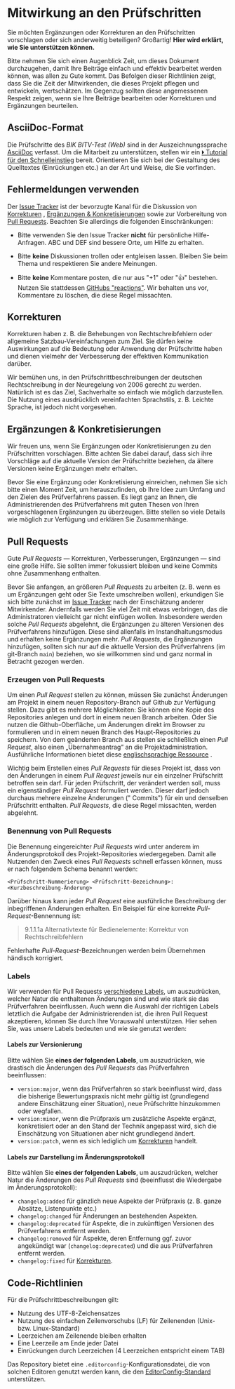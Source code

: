 # Mitwirkung an den Prüfschritten

Sie möchten Ergänzungen oder Korrekturen an den Prüfschritten vorschlagen oder sich anderweitig beteiligen?
Großartig! **Hier wird erklärt, wie Sie unterstützen können.**

Bitte nehmen Sie sich einen Augenblick Zeit, um dieses Dokument durchzugehen, damit
Ihre Beiträge einfach und effektiv
bearbeitet werden können, was allen zu Gute kommt. Das Befolgen dieser Richtlinien zeigt, dass Sie die Zeit der
Mitwirkenden, die dieses Projekt pflegen und entwickeln,
wertschätzen. Im Gegenzug sollten diese angemessenen Respekt zeigen, wenn sie Ihre Beiträge bearbeiten oder Korrekturen
und Ergänzungen beurteilen.

## AsciiDoc-Format

Die Prüfschritte des *BIK BITV-Test (Web)* sind in der Auszeichnungssprache [AsciiDoc](https://asciidoc.org) verfasst.
Um die Mitarbeit zu unterstützen, stellen wir
ein [🞂 Tutorial für den Schnelleinstieg](/BIK-BITV/BIK-Web-Test/blob/master/support/AsciiDoc/AsciiDoc%20Tutorial.adoc)
bereit.
Orientieren Sie sich bei der Gestaltung des Quelltextes (Einrückungen etc.) an der Art und Weise, die Sie vorfinden.

## Fehlermeldungen verwenden

Der [Issue Tracker](https://github.com/BIK-BITV/BIK-Web-Test/issues) ist der bevorzugte
Kanal für die Diskussion von [Korrekturen](#korrekturen)
, [Ergänzungen & Konkretisierungen](#erg%C3%A4nzungen--konkretisierungen)
sowie zur Vorbereitung von [Pull Requests](#pull-requests). Beachten Sie allerdings die
folgenden Einschränkungen:

* Bitte verwenden Sie den Issue Tracker **nicht** für persönliche Hilfe-Anfragen.
  ABC und DEF sind bessere Orte, um Hilfe zu erhalten.

* Bitte **keine** Diskussionen trollen oder entgleisen lassen. Bleiben Sie beim Thema und respektieren Sie andere
  Meinungen.

* Bitte **keine** Kommentare posten, die nur aus "+1" oder ":thumbsup:" bestehen. Nutzen Sie stattdessen
  [GitHubs "reactions"](https://blog.github.com/2016-03-10-add-reactions-to-pull-requests-issues-and-comments/).
  Wir behalten uns vor, Kommentare zu löschen, die diese Regel missachten.

## Korrekturen

Korrekturen haben z. B. die Behebungen von Rechtschreibfehlern oder allgemeine Satzbau-Vereinfachungen zum Ziel. Sie
dürfen keine Auswirkungen auf die Bedeutung oder Anwendung der Prüfschritte haben und dienen vielmehr der
Verbesserung der effektiven Kommunikation darüber.

Wir bemühen uns, in den Prüfschrittbeschreibungen der deutschen Rechtschreibung
in der
Neuregelung
von 2006 gerecht zu werden. Natürlich ist es das Ziel, Sachverhalte so einfach wie möglich darzustellen. Die Nutzung
eines ausdrücklich vereinfachten Sprachstils, z. B. Leichte Sprache, ist jedoch nicht
vorgesehen.

## Ergänzungen & Konkretisierungen

Wir freuen uns, wenn Sie Ergänzungen oder Konkretisierungen zu den Prüfschritten vorschlagen. Bitte achten Sie dabei
darauf,
dass sich ihre Vorschläge auf die aktuelle Version der Prüfschritte beziehen, da ältere Versionen keine
Ergänzungen mehr erhalten.

Bevor Sie eine Ergänzung oder Konkretisierung einreichen, nehmen Sie sich bitte einen Moment Zeit, um herauszufinden,
ob Ihre Idee zum Umfang und den Zielen des Prüfverfahrens passen. Es liegt ganz an Ihnen, die Administrierenden des
Prüfverfahrens mit guten Thesen von Ihren vorgeschlagenen Ergänzungen zu überzeugen. Bitte stellen so viele Details wie
möglich zur Verfügung und erklären Sie Zusammenhänge.

## Pull Requests

Gute _Pull Requests_ — Korrekturen, Verbesserungen, Ergänzungen — sind eine große Hilfe. Sie sollten immer fokussiert
bleiben und keine Commits ohne Zusammenhang enthalten.

Bevor Sie anfangen, an größeren *Pull Request*s zu arbeiten (z. B. wenn es um Ergänzungen geht oder Sie Texte
umschreiben
wollen), erkundigen Sie sich bitte zunächst
im [Issue Tracker](https://github.com/BIK-BITV/BIK-Web-Test/issues) nach der Einschätzung anderer Mitwirkender.
Andernfalls werden Sie viel Zeit mit etwas
verbringen, das die Administratoren vielleicht gar nicht einfügen wollen.
Insbesondere werden solche _Pull Requests_ abgelehnt, die Ergänzungen zu älteren Versionen des Prüfverfahrens
hinzufügen.
Diese sind allenfalls im Instandhaltungsmodus und erhalten keine Ergänzungen mehr. *Pull Requests*, die Ergänzungen
hinzufügen, sollten sich nur auf die aktuelle Version des Prüfverfahrens (im git-Branch `main`) beziehen, wo sie
willkommen sind und
ganz normal in Betracht gezogen werden.

### Erzeugen von Pull Requests

Um einen *Pull Request* stellen zu können, müssen Sie zunächst Änderungen am Projekt in einem neuen Repository-Branch
auf Github zur Verfügung stellen. Dazu gibt es mehrere Möglichkeiten: Sie können eine Kopie des Repositories anlegen und
dort in einem neuen Branch arbeiten. Oder Sie nutzen die Github-Oberfläche, um Änderungen direkt im Browser zu
formulieren und in einem neuen Branch des Haupt-Repositories zu speichern. Von dem geänderten Branch aus stellen sie
schließlich einen *Pull Request*, also einen „Übernahmeantrag“ an die Projektadministration. Ausführliche Informationen
bietet
diese [englischsprachige Ressource](https://docs.github.com/en/pull-requests/collaborating-with-pull-requests/proposing-changes-to-your-work-with-pull-requests/about-pull-requests)
.

Wichtig beim Erstellen eines *Pull Requests* für dieses Projekt ist, dass von den Änderungen in einem *Pull Request*
jeweils nur
ein einzelner Prüfschritt betroffen sein darf. Für jeden Prüfschritt, der verändert werden soll, muss ein
eigenständiger *Pull Request* formuliert werden. Dieser darf jedoch durchaus mehrere einzelne Änderungen ("
Commits") für ein und denselben Prüfschritt enthalten. *Pull Requests*, die diese Regel missachten, werden abgelehnt.

### Benennung von Pull Requests

Die Benennung eingereichter *Pull Requests* wird unter anderem im Änderungsprotokoll des Projekt-Repositories
wiedergegeben. Damit alle Nutzenden den Zweck eines *Pull Requests* schnell erfassen können, muss er nach folgendem
Schema benannt werden:

```
<Prüfschritt-Nummerierung> <Prüfschritt-Bezeichnung>: <Kurzbeschreibung-Änderung>
```

Darüber hinaus kann jeder *Pull Request* eine ausführliche Beschreibung der inbegriffenen Änderungen erhalten. Ein
Beispiel für eine korrekte *Pull-Request*-Bennennung ist:

> 9.1.1.1a Alternativtexte für Bedienelemente: Korrektur von Rechtschreibfehlern

Fehlerhafte *Pull-Request*-Bezeichnungen werden beim Übernehmen händisch korrigiert.

### Labels

Wir verwenden für Pull Requests [verschiedene Labels](https://github.com/BIK-BITV/BIK-Web-Test/labels), um auszudrücken,
welcher Natur die enthaltenen Änderungen sind und
wie stark sie das Prüfverfahren beeinflussen. Auch wenn die Auswahl der richtigen Labels letztlich die Aufgabe der
Administrierenden ist, die ihren Pull Request akzeptieren, können Sie durch Ihre Vorauswahl unterstützen. Hier sehen
Sie, was unsere Labels bedeuten und wie sie genutzt werden:

#### Labels zur Versionierung

Bitte wählen Sie **eines der folgenden Labels**, um auszudrücken, wie drastisch die Änderungen des *Pull Requests* das
Prüfverfahren beeinflussen:

* `version:major`, wenn das Prüfverfahren so stark beeinflusst wird, dass die bisherige
  Bewertungspraxis nicht mehr gültig ist (grundlegend andere Einschätzung einer
  Situation), neue Prüfschritte hinzukommen oder wegfallen.
* `version:minor`, wenn die Prüfpraxis um zusätzliche Aspekte ergänzt, konkretisiert oder an den Stand der Technik
  angepasst wird, sich die Einschätzung von Situationen aber nicht grundlegend ändert.
* `version:patch`, wenn es sich lediglich um [Korrekturen](#korrekturen) handelt.

#### Labels zur Darstellung im Änderungsprotokoll

Bitte wählen Sie **eines der folgenden Labels**, um auszudrücken, welcher Natur die Änderungen des *Pull Requests*
sind (beeinflusst die Wiedergabe im Änderungsprotokoll):

* `changelog:added` für gänzlich neue Aspekte der Prüfpraxis (z. B. ganze Absätze, Listenpunkte etc.)
* `changelog:changed` für Änderungen an bestehenden Aspekten.
* `changelog:deprecated` für Aspekte, die in zukünftigen Versionen des Prüfverfahrens entfernt werden.
* `changelog:removed` für Aspekte, deren Entfernung ggf. zuvor angekündigt war (`changelog:deprecated`) und die aus
  Prüfverfahren entfernt werden.
* `changelog:fixed` für [Korrekturen](#korrekturen).

## Code-Richtlinien

Für die Prüfschrittbeschreibungen gilt:

* Nutzung des UTF-8-Zeichensatzes
* Nutzung des einfachen Zeilenvorschubs (LF) für Zeilenenden (Unix- bzw. Linux-Standard)
* Leerzeichen am Zeilenende bleiben erhalten
* Eine Leerzeile am Ende jeder Datei
* Einrückungen durch Leerzeichen (4 Leerzeichen entspricht einem TAB)

Das Repository bietet eine `.editorconfig`-Konfigurationsdatei, die von solchen Editoren genutzt werden kann, die
den [EditorConfig-Standard](https://editorconfig.org) unterstützen.
